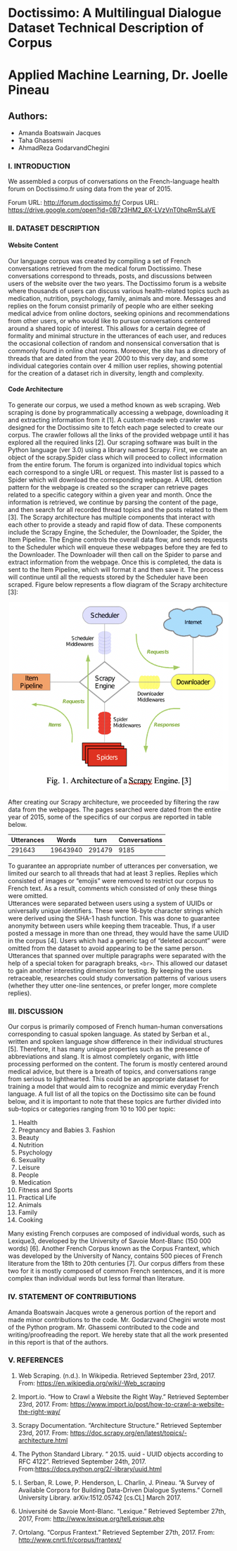 # Doctissimo: A Multilingual Dialogue Dataset Technical Description of Corpus
# Applied Machine Learning, Dr. Joelle Pineau

## Authors:
  * Amanda Boatswain Jacques
  * Taha Ghassemi
  * AhmadReza GodarvandChegini

### I.    INTRODUCTION

   We assembled a corpus of conversations on the French-language health forum on Doctissimo.fr using data from the year of 2015. 

Forum URL: http://forum.doctissimo.fr/
Corpus URL: https://drive.google.com/open?id=0B7z3HM2_6X-LVzVnT0hpRm5LaVE

### II.    DATASET DESCRIPTION 

#### Website Content 
   Our language corpus was created by compiling a set of French conversations retrieved from the medical forum Doctissimo. These conversations correspond to threads, posts, and discussions between users of the website over the two years. The Doctissimo forum is a website where thousands of users can discuss various health-related topics such as medication, nutrition, psychology, family, animals and more. Messages and replies on the forum consist primarily of people who are either seeking medical advice from online doctors, seeking opinions and recommendations from other users, or who would like to pursue conversations centered around a shared topic of interest. This allows for a certain degree of formality and minimal structure in the utterances of each user, and reduces the occasional collection of random and nonsensical conversation that is commonly found in online chat rooms. Moreover, the site has a directory of threads that are dated from the year 2000 to this very day, and some individual categories contain over 4 million user replies, showing potential for the creation of a dataset rich in diversity, length and complexity.  

#### Code Architecture 
   To generate our corpus, we used a method known as web scraping. Web scraping is done by programmatically accessing a webpage, downloading it and extracting information from it [1].
 A custom-made web crawler was designed for the Doctissimo site to fetch each page selected to create our corpus. The crawler follows all the links of the provided webpage until it has explored all the required links [2]. 
   Our scraping software was built in the Python language (ver 3.0) using a library named Scrapy. First, we create an object of the scrapy.Spider class which will proceed to collect information from the entire forum. The forum is organized into individual topics which each correspond to a single URL or request. This master list is passed to a Spider which will download the corresponding webpage. A URL detection pattern for the webpage is created so the scraper can retrieve pages related to a specific category within a given year and month. Once the information is retrieved, we continue by parsing the content of the page, and then search for all recorded thread topics and the posts related to them [3].
   The Scrapy architecture has multiple components that interact with each other to provide a steady and rapid flow of data.  These components include the Scrapy Engine, the Scheduler, the Downloader, the Spider, the Item Pipeline. The Engine controls the overall data flow, and sends requests to the Scheduler which will enqueue these webpages before they are fed to the Downloader. The Downloader will then call on the Spider to parse and extract information from the webpage. Once this is completed, the data is sent to the Item Pipeline, which will format it and then save it. The process will continue until all the requests stored by the Scheduler have been scraped. Figure below represents a flow diagram of the Scrapy architecture [3]:


<p align="center">
  <img src="Scrapy_arch.png?raw=true" alt="Architecture of a Scrapy Engine" title="Architecture of a Scrapy Engine" width=500 />
</p>

   After creating our Scrapy architecture, we proceeded 
by filtering the raw data from the webpages. The pages searched were dated from the entire year of 2015, some of the specifics of our corpus are reported in table below. 


Utterances | Words | turn | Conversations
--- | --- | --- | ---
291643 | 19643940 | 291479 | 9185
  
   To guarantee an appropriate number of utterances per conversation, we limited our search to all threads that had at least 3 replies. Replies which consisted of images or “emojis” were removed to restrict our corpus to French text. As a result, comments which consisted of only these things were omitted.   
    Utterances were separated between users using a system of UUIDs or universally unique identifiers. These were 16-byte character strings which were derived using the SHA-1 hash function. This was done to guarantee anonymity between users while keeping them traceable. Thus, if a user posted a message in more than one thread, they would have the same UUID in the corpus [4]. Users which had a generic tag of “deleted account” were omitted from the dataset to avoid appearing to be the same person. Utterances that spanned over multiple paragraphs were separated with the help of a special token for paragraph breaks, `<br>`. This allowed our dataset to gain another interesting dimension for testing. By keeping the users retraceable, researches could study conversation patterns of various users (whether they utter one-line sentences, or prefer longer, more complete replies).

### III.    DISCUSSION  
  
   Our corpus is primarily composed of French human-human conversations corresponding to casual spoken language.  As stated by Serban et al., written and spoken language show difference in their individual structures [5]. Therefore, it has many unique properties such as the presence of abbreviations and slang. It is almost completely organic, with little processing performed on the content. The forum is mostly centered around medical advice, but there is a breath of topics, and conversations range from serious to lighthearted. This could be an appropriate dataset for training a model that would aim to recognize and mimic everyday French language. A full list of all the topics on the Doctissimo site can be found below, and it is important to note that these topics are further divided into sub-topics or categories ranging from 10 to 100 per topic:
   
1. Health
2. Pregnancy and Babies 3. Fashion
4. Beauty
5. Nutrition
6. Psychology
7. Sexuality
8. Leisure
9. People
10. Medication
11. Fitness and Sports
12. Practical Life
13. Animals
14. Family
15. Cooking

   Many existing French corpuses are composed of individual words, such as Lexique3, developed by the University of Savoie Mont-Blanc (150 000 words) [6]. Another French Corpus known as the Corpus Frantext, which was developed by the University of Nancy, contains 500 pieces of French literature from the 18th to 20th centuries [7]. Our corpus differs from these two for it is mostly composed of common French sentences, and it is more complex than individual words but less formal than literature. 

### IV.    STATEMENT OF CONTRIBUTIONS   

   Amanda Boatswain Jacques wrote a generous portion of the report and made minor contributions to the code. Mr. Godarzvand Chegini wrote most of the Python program. Mr. Ghassemi contributed to the code and writing/proofreading the report. We hereby state that all the work presented in this report is that of the authors.






### V.    REFERENCES  

1.	Web Scraping. (n.d.). In Wikipedia. Retrieved September 23rd, 2017. From: https://en.wikipedia.org/wiki/-Web_scraping

2.	Import.io. “How to Crawl a Website the Right Way.” Retrieved September 23rd, 2017. From: https://www.import.io/post/how-to-crawl-a-website-the-right-way/

3.	Scrapy Documentation. “Architecture Structure.” Retrieved September 23rd, 2017. From: https://doc.scrapy.org/en/latest/topics/-architecture.html

4.	The Python Standard Library. “ 20.15. uuid -  UUID objects according to RFC 4122”. Retrieved   September 24th, 2017.	  
From:https://docs.python.org/2/-library/uuid.html

5.	I. Serban, R. Lowe, P. Henderson, L. Charlin, J. Pineau. “A Survey of Available Corpora for Building Data-Driven Dialogue Systems.” Cornell University Library. arXiv:1512.05742 [cs.CL] March 2017. 

6.	Université de Savoie Mont-Blanc. “Lexique.” Retrieved September 27th, 2017, From: http://www.lexique.org/telLexique.php

7.	Ortolang. “Corpus Frantext.” Retrieved September 27th, 2017. From: http://www.cnrtl.fr/corpus/frantext/




